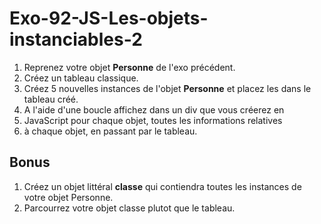 # Exo-92-JS-Les-objets-instanciables-2

1. Reprenez votre objet **Personne** de l'exo précédent.
2. Créez un tableau classique.
3. Créez 5 nouvelles instances de l'objet **Personne** et placez les dans le tableau créé.
4. A l'aide d'une boucle affichez dans un div que vous créerez en 
5. JavaScript pour chaque objet, toutes les informations relatives 
6. à chaque objet, en passant par le tableau.

## Bonus
1. Créez un objet littéral **classe** qui contiendra toutes les instances de votre objet Personne.
2. Parcourrez votre objet classe plutot que le tableau.